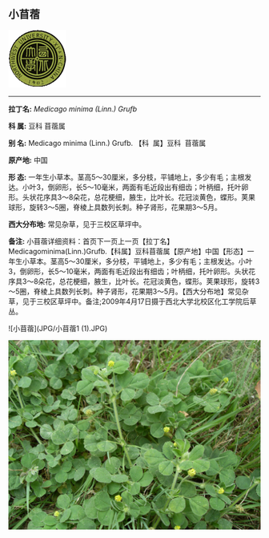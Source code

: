 ## 小苜蓿

![西北大学校园网络植物志](JPG/nwu.gif)

---

**拉丁名:**  _Medicago minima (Linn.) Grufb_

**科 属:** 豆科 苜蓿属

**别 名:** Medicago minima (Linn.) Grufb.
【科  属】豆科  苜蓿属

**原产地:** 中国

**形  态:** 一年生小草本。茎高5～30厘米，多分枝，平铺地上，多少有毛；主根发达。小叶3，倒卵形，长5～10毫米，两面有毛近段出有细齿；叶柄细，托叶卵形。头状花序具3～8朵花，总花梗细，腋生，比叶长。花冠淡黄色，蝶形。荚果球形，旋转3～5圈，脊棱上具数列长刺。种子肾形，花果期3～5月。

**西大分布地:** 常见杂草，见于三校区草坪中。

**备注:** 小苜蓿详细资料：首页下一页上一页【拉丁名】Medicagominima(Linn.)Grufb.【科属】豆科苜蓿属【原产地】中国【形态】一年生小草本。茎高5～30厘米，多分枝，平铺地上，多少有毛；主根发达。小叶3，倒卵形，长5～10毫米，两面有毛近段出有细齿；叶柄细，托叶卵形。头状花序具3～8朵花，总花梗细，腋生，比叶长。花冠淡黄色，蝶形。荚果球形，旋转3～5圈，脊棱上具数列长刺。种子肾形，花果期3～5月。【西大分布地】常见杂草，见于三校区草坪中。备注;2009年4月17日摄于西北大学北校区化工学院后草丛。

![小苜蓿](JPG/小苜蓿1 (1).JPG) 

![小苜蓿](JPG/小苜蓿1.JPG) 

